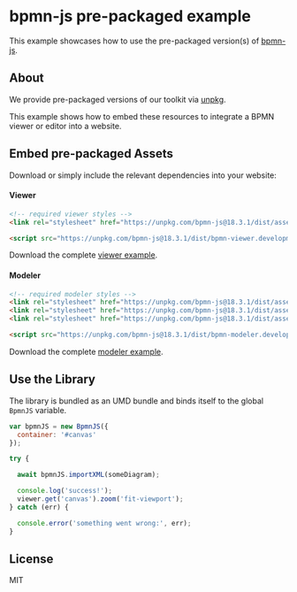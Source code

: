 # bpmn-js pre-packaged example

This example showcases how to use the pre-packaged version(s) of [bpmn-js](https://github.com/bpmn-io/bpmn-js).


## About

We provide pre-packaged versions of our toolkit via [unpkg](https://unpkg.com/bpmn-js/dist/).

This example shows how to embed these resources to integrate a BPMN viewer or editor
into a website.


## Embed pre-packaged Assets

Download or simply include the relevant dependencies into your website:

#### Viewer

```html
<!-- required viewer styles -->
<link rel="stylesheet" href="https://unpkg.com/bpmn-js@18.3.1/dist/assets/bpmn-js.css" />

<script src="https://unpkg.com/bpmn-js@18.3.1/dist/bpmn-viewer.development.js"></script>
```

Download the complete [viewer example](https://cdn.statically.io/gh/bpmn-io/bpmn-js-examples/main/starter/viewer.html).

#### Modeler

```html
<!-- required modeler styles -->
<link rel="stylesheet" href="https://unpkg.com/bpmn-js@18.3.1/dist/assets/diagram-js.css" />
<link rel="stylesheet" href="https://unpkg.com/bpmn-js@18.3.1/dist/assets/bpmn-js.css" />
<link rel="stylesheet" href="https://unpkg.com/bpmn-js@18.3.1/dist/assets/bpmn-font/css/bpmn.css" />

<script src="https://unpkg.com/bpmn-js@18.3.1/dist/bpmn-modeler.development.js"></script>
```

Download the complete [modeler example](https://cdn.statically.io/gh/bpmn-io/bpmn-js-examples/main/starter/modeler.html).


## Use the Library

The library is bundled as an UMD bundle and binds itself to the global `BpmnJS`
variable.

```javascript
var bpmnJS = new BpmnJS({
  container: '#canvas'
});

try {

  await bpmnJS.importXML(someDiagram);

  console.log('success!');
  viewer.get('canvas').zoom('fit-viewport');
} catch (err) {

  console.error('something went wrong:', err);
}
```

## License

MIT
